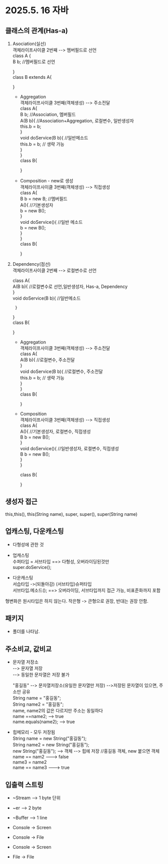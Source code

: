 # 2025.5. 16 자바 

## 클래스의 관계(Has-a)   
   
1. Asociation(실선)   
   객체라이프사이클 2번째 --> 멤버필드로 선언   
   class A {   
    B b; //멤버필드로 선언   
   
   }   
   class B extends A{   
   
   }   
   
    - Aggregation   
      객체라이프사이클 3번째(객체생성) --> 주소전달   
      class A{   
        B b; //Association, 멤버필드   
        A(B b){ //Association+Aggregation, 로컬변수, 일반생성자   
           this.b = b;   
        }   
        void doService(B b){ //일반메소드   
            this.b = b; // 생략 가능   
        }   
      }   
      class B{   
   
      }   
   
    - Composition - new로 생성   
      객체라이프사이클 3번째(객체생성) --> 직접생성   
      class A{   
        B b = new B; //멤버필드   
        A(){ //기본생성자   
            b = new B();   
        }   
        void doService(){ //일반 메소드   
            b = new B();   
        }   
      }   
      class B{   
   
      }   
         
   
   
2. Dependency(점선)   
   객체라이프사이클 2번째 --> 로컬변수로 선언   
   
    class A{   
        A(B b){ //로컬변수로 선언,일반생성자, Has-a, Dependency   
        }   
        void doService(B b){ //일반메소드   
   
        }   
    }   
    class B{   
   
    }   
    - Aggregation   
      객체라이프사이클 3번째(객체생성) --> 주소전달   
      class A{   
        A(B b){ //로컬변수, 주소전달   
        }   
        void doService(B b){ //로컬변수, 주소전달   
            this.b = b; // 생략 가능   
        }   
      }   
      class B{   
   
      }   
       
    - Composition   
      객체라이프사이클 3번째(객체생성) --> 직접생성   
      class A{   
        A(){ //기본생성자, 로컬변수, 직접생성   
            B b = new B();   
        }   
        void doService(){ //일반생성자, 로컬변수, 직접생성   
            B b = new B();   
        }   
      }   
         
      class B{   
   
      }   

## 생성자 접근
this,this(), this(String name), super, super(), super(String name)   
    
## 업캐스팅, 다운캐스팅
   - 다형성에 관한 것    
    
   - 업캐스팅    
     수퍼타입 = 서브타입 ==> 다형성, 오버라이딩된것만    
     super.doService();    
    
   - 다운캐스팅    
     서습타입 ->(되돌아감) (서브타입)슈퍼타입    
     서브타입.메소드(); ==> 오버라이딩, 서브타입까지 접근 가능, 비표준화까지 포함    
    
   형변화은 원시타입은 하지 않는다. 작은형 -> 큰형으로 권장, 반대는 권장 안함.     
    
## 패키지 
- 폴더를 나타남.    

## 주소비교, 값비교
   * 문자열 저장소    
      --> 문자열 저장    
      --> 동일한 문자열은 저장 불가    
     
     "홍길동" --> 문자열저장소(유일한 문자열만 저장) -->저장된 문자열이 있으면, 주소만 공유    
     String name = "홍길동";    
     String name2 = "홍길동";    
     name, name2의 값은 다르지만 주소는 동일하다    
     name ==name2;       --> true    
     name.equals(name2); --> true    
    
   * 힙메모리 - 모두 저장됨     
     String name = new String("홍길동");    
     String name2 = new String("홍길동");      
     new String("홍길동"); --> 객체 --> 힙에 저장 //홍길동 객체, new 붙으면 객체     
     name == nam2 ---> false    
     name3 = name2    
     name == name3 ---> true    
    
## 입출력 스트링
   * ~Stream --> 1 byte 단위
   * ~er --> 2 byte
   * ~Buffer --> 1 line

   * Console -> Screen
   * Console -> File
   * Console -> Screen
   * File -> File


    
